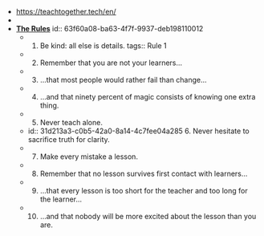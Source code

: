 - https://teachtogether.tech/en/
-
- [**The Rules**](https://teachtogether.tech/en/#the-rules)
  id:: 63f60a08-ba63-4f7f-9937-deb198110012
	- 1. Be kind: all else is details. tags:: Rule 1
	- 2. Remember that you are not your learners…
	- 3. …that most people would rather fail than change…
	- 4. …and that ninety percent of magic consists of knowing one extra thing.
	- 5. Never teach alone.
	- id:: 31d213a3-c0b5-42a0-8a14-4c7fee04a285
	  6. Never hesitate to sacrifice truth for clarity.
	- 7. Make every mistake a lesson.
	- 8. Remember that no lesson survives first contact with learners…
	- 9. …that every lesson is too short for the teacher and too long for the learner…
	- 10. …and that nobody will be more excited about the lesson than you are.